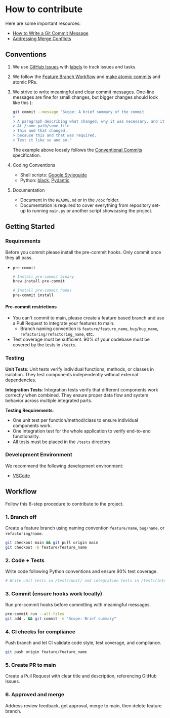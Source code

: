# How to contribute

Here are some important resources:

- [How to Write a Git Commit Message](https://cbea.ms/git-commit/)
- [Addressing Merge Conflicts](https://docs.github.com/en/pull-requests/collaborating-with-pull-requests/addressing-merge-conflicts)

## Conventions

<!-- markdownlint-disable MD033 -->
<p>

1. We use [GitHub Issues](https://github.com/rodrigobdz/hugging-face-voice-assistant/issues) with [labels](https://github.com/rodrigobdz/hugging-face-voice-assistant/issues/labels) to track issues and tasks.

2. We follow the [Feature Branch Workflow](https://www.atlassian.com/git/tutorials/comparing-workflows/feature-branch-workflow) and [make atomic commits](https://dev.to/samuelfaure/how-atomic-git-commits-dramatically-increased-my-productivity-and-will-increase-yours-too-4a84) and atomic PRs.

3. We strive to write meaningful and clear commit messages. One-line messages are fine for small changes, but bigger changes should look like this ):

    ```sh
    git commit --message "Scope: A brief summary of the commit
    >
    > A paragraph describing what changed, why it was necessary, and its impact.
    > At /some_path/some_file
    > This and that changed,
    > because this and that was required.
    > Test it like so and so."
    ```

    The example above loosely follows the [Conventional Commits](https://www.conventionalcommits.org/en/v1.0.0/) specification.

4. Coding Conventions

   - Shell scripts: [Google Styleguide](https://google.github.io/styleguide/shellguide.html)
   - Python: [black](https://black.readthedocs.io/en/stable/), [Pydantic](https://docs.pydantic.dev/latest/)

5. Documentation

    - Document in the ```README.md``` or in the ```/doc``` folder.
    - Documentation is required to cover everything from repository set-up to running ```main.py``` or another script showcasing the project.

## Getting Started

### Requirements

Before you commit please install the pre-commit hooks. Only commit once they all pass.

- `pre-commit`

  ```sh
  # Install pre-commit binary
  brew install pre-commit

  # Install pre-commit hooks
  pre-commit install
  ```

#### Pre-commit restrictions

- You can't commit to main, please create a feature based branch and use a Pull Request to integrate your features to main.
  - Branch naming convention is ```feature/feature_name```, ```bug/bug_name```, ```refactoring/refactoring_name```, etc.
- Test coverage must be sufficient. 90% of your codebase must be covered by the tests in ```/tests```.

### Testing

**Unit Tests**: Unit tests verify individual functions, methods, or classes in isolation. They test components independently without external dependencies.

**Integration Tests**: Integration tests verify that different components work correctly when combined. They ensure proper data flow and system behavior across multiple integrated parts.

**Testing Requirements**:
- One unit test per function/method/class to ensure individual components work.
- One integration test for the whole application to verify end-to-end functionality.
- All tests must be placed in the ```/tests``` directory


### Development Environment

We recommend the following development environment:

- [VSCode](https://code.visualstudio.com)

## Workflow

Follow this 6-step procedure to contribute to the project.

### 1. Branch off
Create a feature branch using naming convention `feature/name`, `bug/name`, or `refactoring/name`.

```sh
git checkout main && git pull origin main
git checkout -b feature/feature_name
```

### 2. Code + Tests
Write code following Python conventions and ensure 90% test coverage.

```sh
# Write unit tests in /tests/unit/ and integration tests in /tests/integration/
```

### 3. Commit (ensure hooks work locally)
Run pre-commit hooks before committing with meaningful messages.

```sh
pre-commit run --all-files
git add . && git commit -m "Scope: Brief summary"
```

### 4. CI checks for compliance
Push branch and let CI validate code style, test coverage, and compliance.

```sh
git push origin feature/feature_name
```

### 5. Create PR to main
Create a Pull Request with clear title and description, referencing GitHub Issues.

### 6. Approved and merge
Address review feedback, get approval, merge to main, then delete feature branch.
